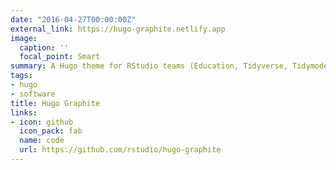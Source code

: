 ```yaml
---
date: "2016-04-27T00:00:00Z"
external_link: https://hugo-graphite.netlify.app
image:
  caption: ''
  focal_point: Smart
summary: A Hugo theme for RStudio teams (Education, Tidyverse, Tidymodels)
tags:
- hugo
- software
title: Hugo Graphite
links:
- icon: github
  icon_pack: fab
  name: code
  url: https://github.com/rstudio/hugo-graphite
---
```

